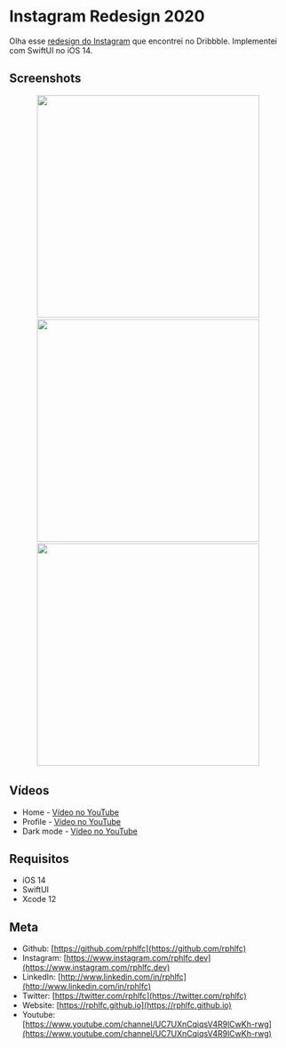 # Instagram Redesign 2020
Olha esse [redesign do Instagram](https://dribbble.com/shots/14188610-Instagram-Redesign-2020) que encontrei no Dribbble. Implementei com SwiftUI no iOS 14.

## Screenshots
<p align="center">
    <img src="https://user-images.githubusercontent.com/16376748/93407441-977c1480-f868-11ea-8f51-f9008d93b8fa.png" width="400">&nbsp;
    <img src="https://user-images.githubusercontent.com/16376748/93657681-f5486200-fa0a-11ea-8650-082e62b53202.png" width="400">&nbsp;
    <img src="https://user-images.githubusercontent.com/16376748/93724381-dff34500-fb7c-11ea-910b-9f5b1f4aa545.png" width="400">&nbsp;
</p>

## Vídeos
- Home - [Vídeo no YouTube](https://youtu.be/nPk_EMsQ8-o)
- Profile - [Vídeo no YouTube](https://youtu.be/Pmh4t4jsAU0)
- Dark mode - [Vídeo no YouTube](https://youtu.be/clYwynZEei0) 

## Requisitos
- iOS 14
- SwiftUI
- Xcode 12

## Meta
- Github: [https://github.com/rphlfc](https://github.com/rphlfc)
- Instagram: [https://www.instagram.com/rphlfc.dev](https://www.instagram.com/rphlfc.dev)
- LinkedIn: [http://www.linkedin.com/in/rphlfc](http://www.linkedin.com/in/rphlfc)
- Twitter: [https://twitter.com/rphlfc](https://twitter.com/rphlfc)
- Website: [https://rphlfc.github.io](https://rphlfc.github.io)
- Youtube: [https://www.youtube.com/channel/UC7UXnCqiqsV4R9lCwKh-rwg](https://www.youtube.com/channel/UC7UXnCqiqsV4R9lCwKh-rwg)

